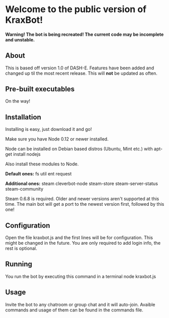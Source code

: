 Welcome to the public version of KraxBot!
==============

#### Warning! The bot is being recreated! The current code may be incomplete and unstable.

About
--------------
This is based off version 1.0 of DASH-E.
Features have been added and changed up til the most recent release.
This will **not** be updated as often.

Pre-built executables
--------------
On the way!

Installation
--------------
Installing is easy, just download it and go!

Make sure you have Node 0.12 or newer installed.

Node can be installed on Debian based distros (Ubuntu, Mint etc.) with
    apt-get install nodejs

Also install these modules to Node.

**Default ones:**
fs util ent request

**Additional ones:**
steam cleverbot-node steam-store steam-server-status steam-community

Steam 0.6.8 is required.
Older and newer versions aren't supported at this time.
The main bot will get a port to the newest version first, followed by this one!

Configuration
--------------
Open the file kraxbot.js and the first lines will be for configuration.
This might be changed in the future.
You are only required to add login info, the rest is optional.

Running
--------------
You run the bot by executing this command in a terminal
    node kraxbot.js
    
Usage
--------------
Invite the bot to any chatroom or group chat and it will auto-join.
Avaible commands and usage of them can be found in the commands file.
